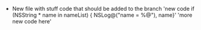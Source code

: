 * New file with stuff code that should be added to the branch
'new code if (NSString * name in nameList) { NSLog@("name = %@"), name}'
'more new code here'
